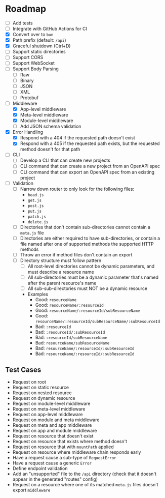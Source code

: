 # Roadmap

- [ ] Add tests
- [ ] Integrate with GitHub Actions for CI
- [x] Convert over to `bun`
- [x] Path prefix (default: `/api`)
- [x] Graceful shutdown (Ctrl+D)
- [ ] Support static directories
- [ ] Support CORS
- [ ] Support WebSocket
- [ ] Support Body Parsing
  - [ ] Raw
  - [ ] Binary
  - [ ] JSON
  - [ ] XML
  - [ ] Protobuf
- [ ] Middleware
  - [x] App-level middleware
  - [x] Meta-level middleware
  - [x] Module-level middleware
  - [ ] Add JSON schema validation
- [x] Error Handling
  - [x] Respond with a 404 if the requested path doesn't exist
  - [x] Respond with a 405 if the requested path exists, but the requested method doesn't for that path
- [ ] CLI
  - [ ] Develop a CLI that can create new projects
  - [ ] CLI command that can create a new project from an OpenAPI spec
  - [ ] CLI command that can export an OpenAPI spec from an existing project
- [ ] Validation
  - [ ] Narrow down router to only look for the following files:
    - `head.js`
    - `get.js`
    - `post.js`
    - `put.js`
    - `patch.js`
    - `delete.js`
  - [ ] Directories that don't contain sub-directories cannot contain a `meta.js` file
  - [ ] Directories are either required to have sub-directories, or contain a file named after one of supported methods
  the supported HTTP methods
  - [ ] Throw an error if method files don't contain an export
  - [ ] Directory structure must follow pattern
    - [ ] All root-level directories cannot be dynamic parameters, and must describe a resource name
    - [ ] All sub-directories must be a dynamic parameter that's named after the parent resource's name
    - [ ] All sub-sub-directories must NOT be a dynamic resource
    - Examples
      - Good: `resourceName`
      - Good: `resourceName/:resourceId`
      - Good: `resourceName/:resourceId/subResourceName`
      - Good: `resourceName/:resourceId/subResourceName/:subResourceId`
      - Bad: `:resourceId`
      - Bad: `:resourceId/:subResourceId`
      - Bad: `:resourceId/subResourceName`
      - Bad: `resourceName/subResourceName`
      - Bad: `resourceName/:resourceId/:subResourceId`
      - Bad: `resourceName/:resourceId/:subResourceId`

## Test Cases

- Request on root
- Request on static resource
- Request on nested resource
- Request on dynamic resource
- Request on module-level middleware
- Request on meta-level middleware
- Request on app-level middleware
- Request on module and meta middleware
- Request on meta and app middleware
- Request on app and module middleware
- Request on resource that doesn't exist
- Request on resource that exists where method doesn't
- Request on resource that with `mountPath` applied
- Request on resource where middleware chain responds early
- Have a request cause a sub-type of `RequestError`
- Have a request cause a generic `Error`
- Define endpoint validation
- Add an "unsupported" file to the `/api` directory (check that it doesn't appear in the generated "routes" config)
- Request on a resource where one of its matched `meta.js` files doesn't export `middleware`